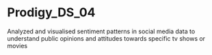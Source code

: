 # Prodigy_DS_04
Analyzed and visualised sentiment patterns in social media data to understand public opinions and attitudes towards specific tv shows or movies
